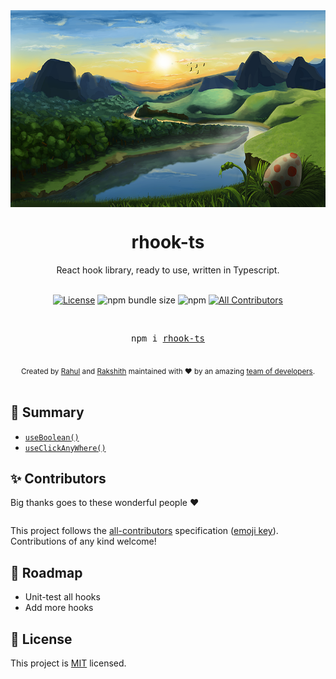 <img src="./screenshot.png" alt="usehooks-ts banner" align="center" />

<br />

<div align="center">
<h1>rhook-ts</h1>

<div>React hook library, ready to use, written in Typescript.</div>

<br />

<!-- Badges -->

[![License](https://badgen.net/badge/License/MIT/blue)](https://github.com/Rahul-Das-Sarma/rhook-ts/blob/main/LICENSE)
![npm bundle size](https://img.shields.io/bundlephobia/minzip/rhook-ts)
![npm](https://img.shields.io/npm/v/rhook-ts)<!-- ALL-CONTRIBUTORS-BADGE:START - Do not remove or modify this section -->
[![All Contributors](https://img.shields.io/badge/all_contributors-2-orange.svg?style=flat-square)](#contributors-)

<!-- ALL-CONTRIBUTORS-BADGE:END -->

<br />
  <pre>npm i <a href="https://www.npmjs.com/package/rhook-ts">rhook-ts</a></pre>
  <br />

<div align="center">
  <sub>Created by <a href="https://github.com/Rahul-Das-Sarma">Rahul</a> and <a href="https://github.com/sn-rakshith">Rakshith</a> maintained with ❤️ by an amazing <a href="#contributors">team of developers</a>.</sub>

</div>

</div>

<br />

## 📖 Summary

<!-- HOOKS:START -->

- [`useBoolean()`](https://usehooks-ts.com/react-hook/use-boolean)
- [`useClickAnyWhere()`](https://usehooks-ts.com/react-hook/use-click-any-where)

## ✨ Contributors

Big thanks goes to these wonderful people ❤️

<!-- ALL-CONTRIBUTORS-LIST:START - Do not remove or modify this section -->
<!-- prettier-ignore-start -->
<!-- markdownlint-disable -->
<table>
  <tbody>
    
    
      
 
  </tbody>
</table>

<!-- markdownlint-restore -->
<!-- prettier-ignore-end -->

<!-- ALL-CONTRIBUTORS-LIST:END -->

This project follows the [all-contributors](https://github.com/all-contributors/all-contributors) specification ([emoji key](https://allcontributors.org/docs/en/emoji-key)). Contributions of any kind welcome!

## 🚗 Roadmap

- Unit-test all hooks
- Add more hooks

## 📝 License

This project is [MIT](https://github.com/juliencrn/usehooks-ts/blob/master/LICENSE) licensed.
